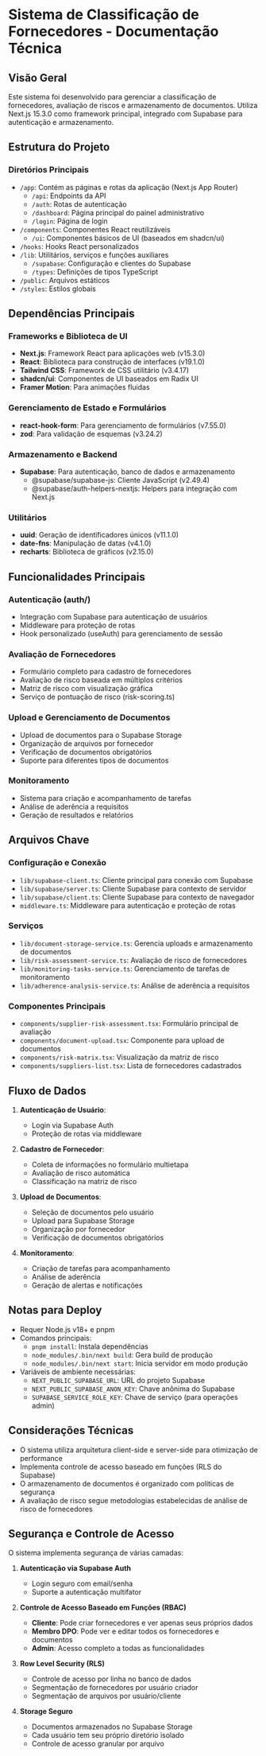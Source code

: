 # Sistema de Classificação de Fornecedores - Documentação Técnica

## Visão Geral

Este sistema foi desenvolvido para gerenciar a classificação de fornecedores, avaliação de riscos e armazenamento de documentos. Utiliza Next.js 15.3.0 como framework principal, integrado com Supabase para autenticação e armazenamento.

## Estrutura do Projeto

### Diretórios Principais

- `/app`: Contém as páginas e rotas da aplicação (Next.js App Router)
  - `/api`: Endpoints da API
  - `/auth`: Rotas de autenticação
  - `/dashboard`: Página principal do painel administrativo
  - `/login`: Página de login
- `/components`: Componentes React reutilizáveis
  - `/ui`: Componentes básicos de UI (baseados em shadcn/ui)
- `/hooks`: Hooks React personalizados
- `/lib`: Utilitários, serviços e funções auxiliares
  - `/supabase`: Configuração e clientes do Supabase
  - `/types`: Definições de tipos TypeScript
- `/public`: Arquivos estáticos
- `/styles`: Estilos globais

## Dependências Principais

### Frameworks e Biblioteca de UI
- **Next.js**: Framework React para aplicações web (v15.3.0)
- **React**: Biblioteca para construção de interfaces (v19.1.0)
- **Tailwind CSS**: Framework de CSS utilitário (v3.4.17)
- **shadcn/ui**: Componentes de UI baseados em Radix UI
- **Framer Motion**: Para animações fluidas

### Gerenciamento de Estado e Formulários
- **react-hook-form**: Para gerenciamento de formulários (v7.55.0)
- **zod**: Para validação de esquemas (v3.24.2)

### Armazenamento e Backend
- **Supabase**: Para autenticação, banco de dados e armazenamento
  - @supabase/supabase-js: Cliente JavaScript (v2.49.4)
  - @supabase/auth-helpers-nextjs: Helpers para integração com Next.js

### Utilitários
- **uuid**: Geração de identificadores únicos (v11.1.0)
- **date-fns**: Manipulação de datas (v4.1.0)
- **recharts**: Biblioteca de gráficos (v2.15.0)

## Funcionalidades Principais

### Autenticação (auth/)
- Integração com Supabase para autenticação de usuários
- Middleware para proteção de rotas
- Hook personalizado (useAuth) para gerenciamento de sessão

### Avaliação de Fornecedores
- Formulário completo para cadastro de fornecedores
- Avaliação de risco baseada em múltiplos critérios
- Matriz de risco com visualização gráfica
- Serviço de pontuação de risco (risk-scoring.ts)

### Upload e Gerenciamento de Documentos
- Upload de documentos para o Supabase Storage
- Organização de arquivos por fornecedor
- Verificação de documentos obrigatórios
- Suporte para diferentes tipos de documentos

### Monitoramento
- Sistema para criação e acompanhamento de tarefas
- Análise de aderência a requisitos
- Geração de resultados e relatórios

## Arquivos Chave

### Configuração e Conexão
- `lib/supabase-client.ts`: Cliente principal para conexão com Supabase
- `lib/supabase/server.ts`: Cliente Supabase para contexto de servidor
- `lib/supabase/client.ts`: Cliente Supabase para contexto de navegador
- `middleware.ts`: Middleware para autenticação e proteção de rotas

### Serviços
- `lib/document-storage-service.ts`: Gerencia uploads e armazenamento de documentos
- `lib/risk-assessment-service.ts`: Avaliação de risco de fornecedores
- `lib/monitoring-tasks-service.ts`: Gerenciamento de tarefas de monitoramento
- `lib/adherence-analysis-service.ts`: Análise de aderência a requisitos

### Componentes Principais
- `components/supplier-risk-assessment.tsx`: Formulário principal de avaliação
- `components/document-upload.tsx`: Componente para upload de documentos
- `components/risk-matrix.tsx`: Visualização da matriz de risco
- `components/suppliers-list.tsx`: Lista de fornecedores cadastrados

## Fluxo de Dados

1. **Autenticação de Usuário**:
   - Login via Supabase Auth
   - Proteção de rotas via middleware

2. **Cadastro de Fornecedor**:
   - Coleta de informações no formulário multietapa
   - Avaliação de risco automática
   - Classificação na matriz de risco

3. **Upload de Documentos**:
   - Seleção de documentos pelo usuário
   - Upload para Supabase Storage
   - Organização por fornecedor
   - Verificação de documentos obrigatórios

4. **Monitoramento**:
   - Criação de tarefas para acompanhamento
   - Análise de aderência 
   - Geração de alertas e notificações

## Notas para Deploy

- Requer Node.js v18+ e pnpm
- Comandos principais:
  - `pnpm install`: Instala dependências
  - `node_modules/.bin/next build`: Gera build de produção
  - `node_modules/.bin/next start`: Inicia servidor em modo produção
- Variáveis de ambiente necessárias:
  - `NEXT_PUBLIC_SUPABASE_URL`: URL do projeto Supabase
  - `NEXT_PUBLIC_SUPABASE_ANON_KEY`: Chave anônima do Supabase
  - `SUPABASE_SERVICE_ROLE_KEY`: Chave de serviço (para operações admin)

## Considerações Técnicas

- O sistema utiliza arquitetura client-side e server-side para otimização de performance
- Implementa controle de acesso baseado em funções (RLS do Supabase)
- O armazenamento de documentos é organizado com políticas de segurança
- A avaliação de risco segue metodologias estabelecidas de análise de risco de fornecedores

## Segurança e Controle de Acesso

O sistema implementa segurança de várias camadas:

1. **Autenticação via Supabase Auth**
   - Login seguro com email/senha
   - Suporte a autenticação multifator

2. **Controle de Acesso Baseado em Funções (RBAC)**
   - **Cliente**: Pode criar fornecedores e ver apenas seus próprios dados
   - **Membro DPO**: Pode ver e editar todos os fornecedores e documentos
   - **Admin**: Acesso completo a todas as funcionalidades

3. **Row Level Security (RLS)**
   - Controle de acesso por linha no banco de dados
   - Segmentação de fornecedores por usuário criador
   - Segmentação de arquivos por usuário/cliente

4. **Storage Seguro**
   - Documentos armazenados no Supabase Storage
   - Cada usuário tem seu próprio diretório isolado
   - Controle de acesso granular por arquivo